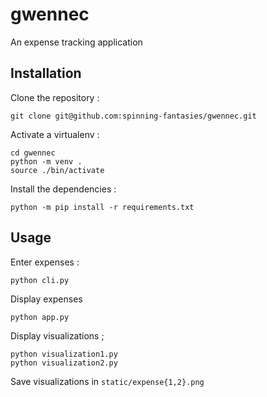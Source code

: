 # gwennec

An expense tracking application

## Installation

Clone the repository :

```
git clone git@github.com:spinning-fantasies/gwennec.git
```

Activate a virtualenv :

```
cd gwennec
python -m venv .
source ./bin/activate
```

Install the dependencies :

```
python -m pip install -r requirements.txt
```

## Usage

Enter expenses :

```
python cli.py
```

Display expenses

```
python app.py
```

Display visualizations ;

```
python visualization1.py
python visualization2.py
```

Save visualizations in `static/expense{1,2}.png`

